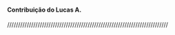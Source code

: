#### Contribuição do Lucas A. 

//////////////////////////////////////////////////////////////////////////